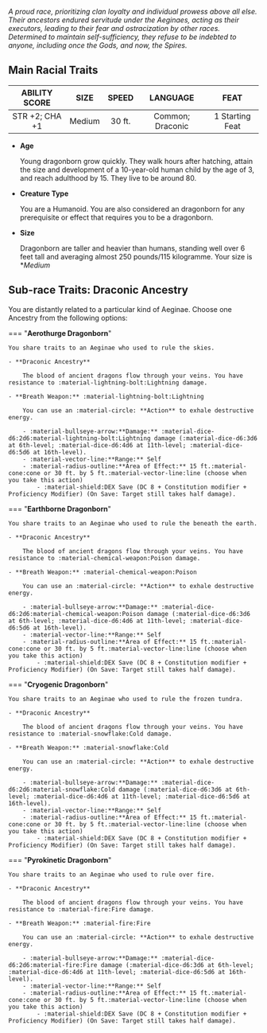 *A proud race, prioritizing clan loyalty and individual prowess above all else. Their ancestors endured servitude under the Aeginaes, acting as their executors, leading to their fear and ostracization by other races. Determined to maintain self-sufficiency, they refuse to be indebted to anyone, including once the Gods, and now, the Spires.*

## Main Racial Traits

| **ABILITY SCORE** | **SIZE** | **SPEED** | **LANGUAGE** | **FEAT** |
| :-: | :-: | :-: | :-: | :-: |
| STR +2; CHA +1 | Medium | 30 ft. | Common; Draconic | 1 Starting Feat |

- **Age** 

    Young dragonborn grow quickly. They walk hours after hatching, attain the size and development of a 10-year-old human child by the age of 3, and reach adulthood by 15. They live to be around 80.

- **Creature Type** 

    You are a Humanoid. You are also considered an dragonborn for any prerequisite or effect that requires you to be a dragonborn.

- **Size** 

    Dragonborn are taller and heavier than humans, standing well over 6 feet tall and averaging almost 250 pounds/115 kilogramme. Your size is **Medium*

## Sub-race Traits: Draconic Ancestry

You are distantly related to a particular kind of Aeginae. Choose one Ancestry from the following options:


=== "**Aerothurge Dragonborn**"

    You share traits to an Aeginae who used to rule the skies.

    - **Draconic Ancestry** 
    
        The blood of ancient dragons flow through your veins. You have resistance to :material-lightning-bolt:Lightning damage.

    - **Breath Weapon:** :material-lightning-bolt:Lightning

        You can use an :material-circle: **Action** to exhale destructive energy. 

        - :material-bullseye-arrow:**Damage:** :material-dice-d6:2d6:material-lightning-bolt:Lightning damage (:material-dice-d6:3d6 at 6th-level; :material-dice-d6:4d6 at 11th-level; :material-dice-d6:5d6 at 16th-level).
        - :material-vector-line:**Range:** Self
        - :material-radius-outline:**Area of Effect:** 15 ft.:material-cone:cone or 30 ft. by 5 ft.:material-vector-line:line (choose when you take this action)
            - :material-shield:DEX Save (DC 8 + Constitution modifier + Proficiency Modifier) (On Save: Target still takes half damage).

=== "**Earthborne Dragonborn**"

    You share traits to an Aeginae who used to rule the beneath the earth.

    - **Draconic Ancestry** 
    
        The blood of ancient dragons flow through your veins. You have resistance to :material-chemical-weapon:Poison damage.

    - **Breath Weapon:** :material-chemical-weapon:Poison

        You can use an :material-circle: **Action** to exhale destructive energy. 

        - :material-bullseye-arrow:**Damage:** :material-dice-d6:2d6:material-chemical-weapon:Poison damage (:material-dice-d6:3d6 at 6th-level; :material-dice-d6:4d6 at 11th-level; :material-dice-d6:5d6 at 16th-level).
        - :material-vector-line:**Range:** Self
        - :material-radius-outline:**Area of Effect:** 15 ft.:material-cone:cone or 30 ft. by 5 ft.:material-vector-line:line (choose when you take this action)
            - :material-shield:DEX Save (DC 8 + Constitution modifier + Proficiency Modifier) (On Save: Target still takes half damage).

=== "**Cryogenic Dragonborn**"

    You share traits to an Aeginae who used to rule the frozen tundra.

    - **Draconic Ancestry** 
    
        The blood of ancient dragons flow through your veins. You have resistance to :material-snowflake:Cold damage.

    - **Breath Weapon:** :material-snowflake:Cold

        You can use an :material-circle: **Action** to exhale destructive energy. 

        - :material-bullseye-arrow:**Damage:** :material-dice-d6:2d6:material-snowflake:Cold damage (:material-dice-d6:3d6 at 6th-level; :material-dice-d6:4d6 at 11th-level; :material-dice-d6:5d6 at 16th-level).
        - :material-vector-line:**Range:** Self
        - :material-radius-outline:**Area of Effect:** 15 ft.:material-cone:cone or 30 ft. by 5 ft.:material-vector-line:line (choose when you take this action)
            - :material-shield:DEX Save (DC 8 + Constitution modifier + Proficiency Modifier) (On Save: Target still takes half damage).

=== "**Pyrokinetic Dragonborn**"

    You share traits to an Aeginae who used to rule over fire.

    - **Draconic Ancestry** 
    
        The blood of ancient dragons flow through your veins. You have resistance to :material-fire:Fire damage.

    - **Breath Weapon:** :material-fire:Fire

        You can use an :material-circle: **Action** to exhale destructive energy. 

        - :material-bullseye-arrow:**Damage:** :material-dice-d6:2d6:material-fire:Fire damage (:material-dice-d6:3d6 at 6th-level; :material-dice-d6:4d6 at 11th-level; :material-dice-d6:5d6 at 16th-level).
        - :material-vector-line:**Range:** Self
        - :material-radius-outline:**Area of Effect:** 15 ft.:material-cone:cone or 30 ft. by 5 ft.:material-vector-line:line (choose when you take this action)
            - :material-shield:DEX Save (DC 8 + Constitution modifier + Proficiency Modifier) (On Save: Target still takes half damage).
